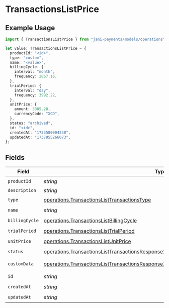 # TransactionsListPrice

## Example Usage

```typescript
import { TransactionsListPrice } from "jani-payments/models/operations";

let value: TransactionsListPrice = {
  productId: "<id>",
  type: "custom",
  name: "<value>",
  billingCycle: {
    interval: "month",
    frequency: 2867.16,
  },
  trialPeriod: {
    interval: "day",
    frequency: 3992.22,
  },
  unitPrice: {
    amount: 3085.28,
    currencyCode: "XCD",
  },
  status: "archived",
  id: "<id>",
  createdAt: "1733580004238",
  updatedAt: "1737955266073",
};
```

## Fields

| Field                                                                                                                                                                                              | Type                                                                                                                                                                                               | Required                                                                                                                                                                                           | Description                                                                                                                                                                                        |
| -------------------------------------------------------------------------------------------------------------------------------------------------------------------------------------------------- | -------------------------------------------------------------------------------------------------------------------------------------------------------------------------------------------------- | -------------------------------------------------------------------------------------------------------------------------------------------------------------------------------------------------- | -------------------------------------------------------------------------------------------------------------------------------------------------------------------------------------------------- |
| `productId`                                                                                                                                                                                        | *string*                                                                                                                                                                                           | :heavy_check_mark:                                                                                                                                                                                 | N/A                                                                                                                                                                                                |
| `description`                                                                                                                                                                                      | *string*                                                                                                                                                                                           | :heavy_minus_sign:                                                                                                                                                                                 | N/A                                                                                                                                                                                                |
| `type`                                                                                                                                                                                             | [operations.TransactionsListTransactionsType](../../models/operations/transactionslisttransactionstype.md)                                                                                         | :heavy_check_mark:                                                                                                                                                                                 | N/A                                                                                                                                                                                                |
| `name`                                                                                                                                                                                             | *string*                                                                                                                                                                                           | :heavy_check_mark:                                                                                                                                                                                 | N/A                                                                                                                                                                                                |
| `billingCycle`                                                                                                                                                                                     | [operations.TransactionsListBillingCycle](../../models/operations/transactionslistbillingcycle.md)                                                                                                 | :heavy_check_mark:                                                                                                                                                                                 | N/A                                                                                                                                                                                                |
| `trialPeriod`                                                                                                                                                                                      | [operations.TransactionsListTrialPeriod](../../models/operations/transactionslisttrialperiod.md)                                                                                                   | :heavy_check_mark:                                                                                                                                                                                 | N/A                                                                                                                                                                                                |
| `unitPrice`                                                                                                                                                                                        | [operations.TransactionsListUnitPrice](../../models/operations/transactionslistunitprice.md)                                                                                                       | :heavy_check_mark:                                                                                                                                                                                 | N/A                                                                                                                                                                                                |
| `status`                                                                                                                                                                                           | [operations.TransactionsListTransactionsResponse200ApplicationJSONResponseBodyStatus](../../models/operations/transactionslisttransactionsresponse200applicationjsonresponsebodystatus.md)         | :heavy_check_mark:                                                                                                                                                                                 | N/A                                                                                                                                                                                                |
| `customData`                                                                                                                                                                                       | [operations.TransactionsListTransactionsResponse200ApplicationJSONResponseBodyCustomData](../../models/operations/transactionslisttransactionsresponse200applicationjsonresponsebodycustomdata.md) | :heavy_minus_sign:                                                                                                                                                                                 | Any valid JSON value                                                                                                                                                                               |
| `id`                                                                                                                                                                                               | *string*                                                                                                                                                                                           | :heavy_check_mark:                                                                                                                                                                                 | N/A                                                                                                                                                                                                |
| `createdAt`                                                                                                                                                                                        | *string*                                                                                                                                                                                           | :heavy_check_mark:                                                                                                                                                                                 | N/A                                                                                                                                                                                                |
| `updatedAt`                                                                                                                                                                                        | *string*                                                                                                                                                                                           | :heavy_check_mark:                                                                                                                                                                                 | N/A                                                                                                                                                                                                |